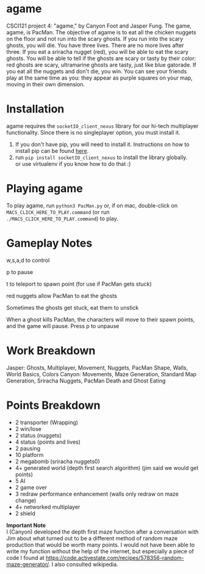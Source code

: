 # agame
CSCI121 project 4: "agame," by Canyon Foot and Jasper Fung. The game, agame, is PacMan. The objective of agame is to eat all the chicken nuggets on the floor and not run into the scary ghosts. If you run into the scary ghosts, you will die. You have three lives. There are no more lives after three. If you eat a sriracha nugget (red), you will be able to eat the scary ghosts. You will be able to tell if the ghosts are scary or tasty by their color: red ghosts are scary, ultramarine ghosts are tasty, just like blue gatorade. If you eat all the nuggets and don't die, you win.
You can see your friends play at the same time as you: they appear as purple squares on your map, moving in their own dimension.

# Installation
agame requires the `socketIO_client_nexus` library for our hi-tech multiplayer functionality. Since there is no singleplayer option, you must install it.
1. If you don't have pip, you will need to install it. Instructions on how to install pip can be found [here](https://pip.pypa.io/en/stable/installing/).
2. run `pip install socketIO_client_nexus` to install the library globally.   
or use virtualenv if you know how to do that :)

# Playing agame
To play agame, run `python3 PacMan.py` or, if on mac, double-click on `MACS_CLICK_HERE_TO_PLAY.command` (or run `./MACS_CLICK_HERE_TO_PLAY.command`) to play.

# Gameplay Notes
w,s,a,d to control

p to pause

t to teleport to spawn point (for use if PacMan gets stuck)

red nuggets allow PacMan to eat the ghosts

Sometimes the ghosts get stuck, eat them to unstick

When a ghost kills PacMan, the characters will move to their spawn points, and the game will pause. Press p to unpause

# Work Breakdown
Jasper: Ghosts, Multiplayer, Movement, Nuggets, PacMan Shape, Walls, World Basics, Colors
Canyon: Movements, Maze Generation, Standard Map Generation, Sriracha Nuggets, PacMan Death and Ghost Eating

# Points Breakdown
- 2 transporter (Wrapping)
- 2 win/lose
- 2 status (nuggets)
- 4 status (points and lives)
- 2 pausing
- 10 platform
- 2 megabomb (sriracha nuggets0)
- 4+ generated world (depth first search algorithm) (jim said we would get points)
- 5 AI
- 2 game over
- 3 redraw performance enhancement (walls only redraw on maze change)
- 4+ networked multiplayer
- 2 shield


**Important Note**  
I (Canyon) developed the depth first maze function after a conversation with Jim about what turned out to be a different method of random maze production that would be worth many points. I would not have been able to write my function without the help of the internet, but especially a piece of code I found at https://code.activestate.com/recipes/578356-random-maze-generator/.
I also consulted wikipedia.
